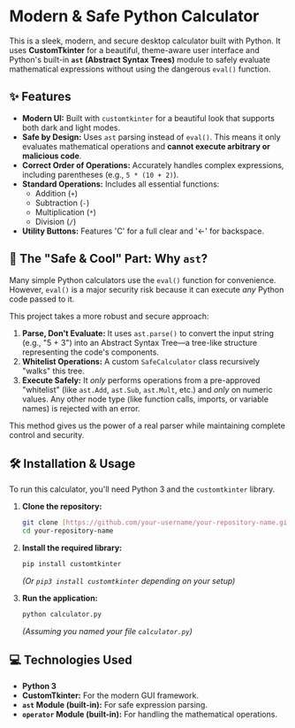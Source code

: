 # Modern & Safe Python Calculator

This is a sleek, modern, and secure desktop calculator built with Python. It uses **CustomTkinter** for a beautiful, theme-aware user interface and Python's built-in **`ast` (Abstract Syntax Trees)** module to safely evaluate mathematical expressions without using the dangerous `eval()` function.

## ✨ Features

* **Modern UI:** Built with `customtkinter` for a beautiful look that supports both dark and light modes.
* **Safe by Design:** Uses `ast` parsing instead of `eval()`. This means it only evaluates mathematical operations and **cannot execute arbitrary or malicious code**.
* **Correct Order of Operations:** Accurately handles complex expressions, including parentheses (e.g., `5 * (10 + 2)`).
* **Standard Operations:** Includes all essential functions:
    * Addition (`+`)
    * Subtraction (`-`)
    * Multiplication (`*`)
    * Division (`/`)
* **Utility Buttons:** Features 'C' for a full clear and '<-' for backspace.

## 🚀 The "Safe & Cool" Part: Why `ast`?

Many simple Python calculators use the `eval()` function for convenience. However, `eval()` is a major security risk because it can execute *any* Python code passed to it.

This project takes a more robust and secure approach:

1.  **Parse, Don't Evaluate:** It uses `ast.parse()` to convert the input string (e.g., "5 + 3") into an Abstract Syntax Tree—a tree-like structure representing the code's components.
2.  **Whitelist Operations:** A custom `SafeCalculator` class recursively "walks" this tree.
3.  **Execute Safely:** It *only* performs operations from a pre-approved "whitelist" (like `ast.Add`, `ast.Sub`, `ast.Mult`, etc.) and *only* on numeric values. Any other node type (like function calls, imports, or variable names) is rejected with an error.

This method gives us the power of a real parser while maintaining complete control and security.

## 🛠️ Installation & Usage

To run this calculator, you'll need Python 3 and the `customtkinter` library.

1.  **Clone the repository:**
    ```bash
    git clone [https://github.com/your-username/your-repository-name.git](https://github.com/your-username/your-repository-name.git)
    cd your-repository-name
    ```

2.  **Install the required library:**
    ```bash
    pip install customtkinter
    ```
    *(Or `pip3 install customtkinter` depending on your setup)*

3.  **Run the application:**
    ```bash
    python calculator.py
    ```
    *(Assuming you named your file `calculator.py`)*

## 💻 Technologies Used

* **Python 3**
* **CustomTkinter:** For the modern GUI framework.
* **`ast` Module (built-in):** For safe expression parsing.
* **`operator` Module (built-in):** For handling the mathematical operations.

